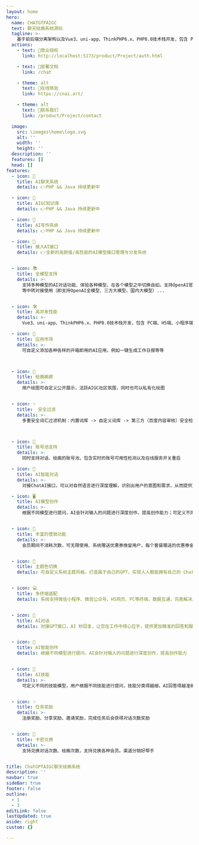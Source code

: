 ```yaml
---
layout: home
hero:
  name: CHATGTPAIGC
  text: 聊天绘画系统源码
  tagline: >-
    基于前后端分离架构以及Vue3、uni-app、ThinkPHP6.x、PHP8.0技术栈开发，包含 PC端、H5端、小程序端、APP端、对接国内外知名主流大语言模型接口及中转平台
  actions:
    - text: 🏅商业授权
      link: http://localhost:5173/product/Project/auth.html

    - text: 📖部署文档
      link: /chat

    - theme: alt
      text: 🎉在线体验
      link: https://cnai.art/

    - theme: alt
      text: 📢联系我们
      link: /product/Project/contact

  image:
    src: \images\home\logo.svg
    alt: ''
    width: ''
    height: ''
  description: ''
  features: []
  head: []
features:
  - icon: 💬
    title: AI聊天系统
    details: 👉PHP && Java 持续更新中

  - icon: 💬
    title: AIGC知识库
    details: 👉PHP && Java 持续更新中

  - icon: 💬
    title: AI写作系统
    details: 👉PHP && Java 持续更新中

  - icon: 💬
    title: 接入AI接口
    details: 👉全新的高颜值/高性能的AI模型接口管理与分发系统


  - icon: 📚
    title: 全模型支持
    details: >-
      支持多种模型的AI对话功能、体验各种模型、在各个模型之中切换自如。支持OpenAI官方API + One API
      等中转对接使用（即支持OpenAI全模型、三方大模型、国内大模型）...


  - icon: 🛠️
    title: 高并发性能
    details: >-
      Vue3、uni-app、ThinkPHP6.x、PHP8.0技术栈开发，包含 PC端、H5端、小程序端、APP端

  - icon: 🤖️
    title: 应用市场
    details: >-
      可自定义添加各种各样的开箱即用的AI应用，例如一键生成工作日报等等



  - icon: 🎨 
    title: 绘画画廊
    details: >-
      用户绘图可自定义公开展示，活跃AIGC社区氛围，同时也可以私有化绘图


  - icon: ✨
    title:  安全过滤
    details: >-
      多重安全词汇过滤机制：内置词库 -> 自定义词库 -> 第三方（百度内容审核）安全检测，可同时启用



  - icon: 🎨
    title: 账号池支持
    details: >-
      同时支持对话、绘画的账号池，包含实时的账号可用性检测以及在线服务开关重启

  - icon: 🚥
    title: AI智能对话
    details: >-
      对接ChatAI接口，可以对自然语言进行深度理解，识别出用户的意图和需求，从而提供更加精准的回答和服务。

  - icon: 🖥️
    title: AI模型创作
    details: >-
      根据不同模型进行提问，AI会针对输入的问题进行深度创作，提高创作能力；可定义不同的技能模型，用户根据不同技能进行提问，技能分类得越细，AI回答得越准确


  - icon: 📝
    title: 丰富的营销功能
    details: >-
      会员期间不消耗次数，可无限使用、系统赠送优惠券挽留用户，每个套餐赠送的优惠券金额不同，给用户更大的优惠或更多的权益，以吸引其继续购买


  - icon: 🏅
    title: 主题色切换
    details: 可自定义系统主题风格，打造属于自己的GPT，实现人人都能拥有自己的 ChatAI聊天对话系统


  - icon: 💻
    title: 多终端适配
    details: 系统支持微信小程序、微信公众号、H5网页、PC等终端，数据互通，完美解决广大用户需求


  - icon: 🤖️
    title: AI对话
    details: 对接GPT接口，AI 秒回复，让您在工作中得心应手，提供更加精准的回答和服务


  - icon: 📄
    title: AI智能创作
    details: 根据不同模型进行提问，AI会针对输入的问题进行深度创作，提高创作能力


  - icon: 🚀
    title: AI技能
    details: >-
      可定义不同的技能模型，用户根据不同技能进行提问，技能分类得越细，AI回答得越准确


  - icon: ✨
    title: 任务奖励
    details: >-
      注册奖励、分享奖励、邀请奖励，完成任务后会获得对话次数奖励


  - icon: 🧭
    title: 卡密兑换
    details: >-
      支持兑换对话次数、绘画次数，支持兑换各种会员。渠道分销好帮手


title: ChatGPTAIGC聊天绘画系统
description: ''
navbar: true
sideBar: true
footer: false
outline:
  - 1
  - 3
editLink: false
lastUpdated: true
aside: right
custom: {}

---
```



